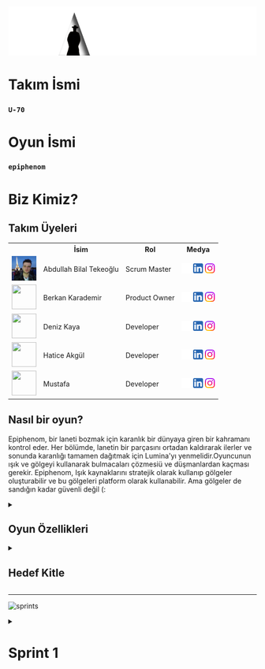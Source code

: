   <html>
  <body>

  ![zaten](bootcampFiles/general/headers/epiphenom2.png)
  
   # **Takım İsmi**
   ### **`U-70`**

  # **Oyun İsmi**

  ### **`epiphenom`**

  # Biz Kimiz?

  ## Takım Üyeleri

  <table>
    <tr>
      <th></th>
      <th>İsim</th>
      <th>Rol</th>
      <th>Medya</th>
    </tr>
    <tr>
      <td><img src="bootcampFiles/general/squarepics/bilal.png" width="50" height="50" /></td>
      <td>Abdullah Bilal Tekeoğlu</td>
      <td>Scrum Master</td>
      <td>
        <a href="https://github.com/sensaye" target="_blank"><img src="bootcampFiles/general/social/github.png" width="20" height="20"/></a>
        <a href="https://www.linkedin.com/in/abdullah-bilal-tekeo%C4%9Flu-964128199/" target="_blank" ><img src="bootcampFiles/general/social/linkedin.png" width="20" height="20" /></a>
        <a href="https://www.instagram.com/abilateq/" target="_blank"><img src="bootcampFiles/general/social/instagram.png" width="20" height="20" /></a>
      </td>
    </tr>
    <tr>
      <td><img src="bootcampFiles/general/squarepics/arda.png" width="50" height="50" /></td>
      <td>Berkan Karademir</td>
      <td>Product Owner</td>
      <td>
        <a href="https://github.com/" target="_blank"><img src="bootcampFiles/general/social/github.png" width="20" height="20"/></a>
        <a href="https://www.linkedin.com/" target="_blank"><img src="bootcampFiles/general/social/linkedin.png" width="20" height="20" /></a>
        <a href="https://www.instagram.com/" target="_blank"><img src="bootcampFiles/general/social/instagram.png" width="20" height="20" /></a>
      </td>
    </tr>
    <tr>
      <td><img src="bootcampFiles/general/squarepics/hazal.png" width="50" height="50" /></td>
      <td>Deniz Kaya</td>
      <td>Developer</td>
      <td>
        <a href="https://github.com/" target="_blank"><img src="bootcampFiles/general/social/github.png" width="20" height="20"/></a>
        <a href="https://www.linkedin.com/" target="_blank"><img src="bootcampFiles/general/social/linkedin.png" width="20" height="20" /></a>
        <a href="https://www.instagram.com/" target="_blank"><img src="bootcampFiles/general/social/instagram.png" width="20" height="20" /></a>
      </td>
       <tr>
      <td><img src="bootcampFiles/general/squarepics/hatice.png" width="50" height="50" /></td>
      <td>Hatice Akgül</td>
      <td>Developer</td>
      <td>
        <a href="https://github.com/haticeeakgull" target="_blank"><img src="bootcampFiles/general/social/github.png" width="20" height="20"/></a>
        <a href="https://www.linkedin.com/in/haticeeakgüll/" target="_blank" ><img src="bootcampFiles/general/social/linkedin.png" width="20" height="20" /></a>
        <a href="https://www.instagram.com/h.akgl_/?next=%2Fabilateq%2F"_blank"><img src="bootcampFiles/general/social/instagram.png" width="20" height="20" /></a>
      </td>
         <tr>
      <td><img src="bootcampFiles/general/squarepics/hatice.png" width="50" height="50" /></td>
      <td>Mustafa</td>
      <td>Developer</td>
      <td>
        <a href="x" target="_blank"><img src="bootcampFiles/general/social/github.png" width="20" height="20"/></a>
        <a href="x" target="_blank" ><img src="bootcampFiles/general/social/linkedin.png" width="20" height="20" /></a>
        <a href="x"><img src="bootcampFiles/general/social/instagram.png" width="20" height="20" /></a>
      </td>
    </tr>
    <!--
    <tr>
      <td><img src="bootcampFiles/general/squarepics/merve.png" width="50" height="50" /></td>
      <td>Unknown</td>
      <td>Developer</td>
      <td>
        <a href="https://github.com/" target="_blank"><img src="bootcampFiles/general/social/github.png" width="20" height="20"/></a>
        <a href="https://www.linkedin.com/" target="_blank"><img src="bootcampFiles/general/social/linkedin.png" width="20" height="20" /></a>
        <a href="https://www.instagram.com/" target="_blank"><img src="bootcampFiles/general/social/instagram.png" width="20" height="20" /></a>
      </td>
    </tr>
    <tr>
      <td><img src="bootcampFiles/general/squarepics/onur.png" width="50" height="50" /></td>
      <td>Unknown</td>
      <td>Developer</td>
      <td>
        <a href="https://github.com/" target="_blank"><img src="bootcampFiles/general/social/github.png" width="20" height="20"/></a>
        <a href="https://www.linkedin.com/" target="_blank"><img src="bootcampFiles/general/social/linkedin.png" width="20" height="20" /></a>
        <a href="https://www.instagram.com/" target="_blank"><img src="bootcampFiles/general/social/instagram.png" width="20" height="20" /></a>
      </td>
    -->
  </tr>
  </table>





  ## Nasıl bir oyun?
  Epiphenom, bir laneti bozmak için karanlık bir dünyaya giren bir kahramanı kontrol eder. Her bölümde, lanetin bir parçasını ortadan kaldırarak ilerler ve sonunda karanlığı tamamen dağıtmak için Lumina'yı yenmelidir.Oyuncunun ışık ve gölgeyi kullanarak bulmacaları çözmesiü ve düşmanlardan kaçması gerekir. Epiphenom, Işık kaynaklarını stratejik olarak kullanıp gölgeler oluşturabilir ve bu gölgeleri platform olarak kullanabilir. Ama gölgeler de sandığın kadar güvenli değil (:

  <details>
    <summary><h2>Oyun Özellikleri</h2></summary>
  <ul>
  <li>3D</li>
  <li>CO-OP</li>
  <li>Gameanalytics</li>
  </ul>
    
  <h3>Oyun Mekanikleri:</h3>
  <ol>
    <li>Epiphenom ışık kaynaklarını kullanarak kendisine platform oluşturabilir.</li>
    <li>Epi(ışık) karakter bölünerek farklı açılardan ışık oluşturur. Böylece nesnelerden oluşacak gölgelerle enom(gölge) için platform oluşturabilir.</li>
    <li>Epi(ışık) gölge alanlarda kalamaz, kalırsa hasar alır ve zayıflar. Aynı şekilde enom(gölge) aydınlık alanlarda varolamaz.</li>
    <li>Epi(ışık) çevredeki ışık kaynaklarını aşırı yükleyerek bünyesine katabilir ve güçlenebilir. Aşırı yüklenme halinde ulti özelliği aktif olur(kararlaştırılmadı).</li>
    <li>Enom(gölge) etraf ne kadar karanlıksa o kadar güçlüdür. Ortam çok karanlık olduğunda zifir özelliği aktif olur. Böylece karanlığı somutlaştırarak yeni nesneler oluşturabilir.</li>
  </ol>
    
    
  </details>

  <details>
    <summary><h2>Hedef Kitle</h2></summary>
    <p>Her yaştan oyuncu kitlesi.</p>
    <p>Platform oyuncuları.</p>
    <p>Çiftler.</p>
    <p>İki kişilik oyun grupları.</p>
  </details>

  --- 

  ![sprints](bootcampFiles/general/headers/sprints.png)

  <details>
    <summary><h1>Sprint 1</h1></summary>


  <details>
    <summary><h3>Sprint 1 - Sprint Board Update</h3></summary>
    
   ![image](https://github.com/sensaye/epiphenom/assets/103825788/fa36393c-b5a1-46ba-8cb9-dd156930eae5)



  <details>
    <summary><h3>Sprint 1 Screenshots</h3></summary>
    
![Ekran görüntüsü 2024-07-08 114009](https://github.com/sensaye/epiphenom/assets/103825788/3a07a696-64df-41eb-8a5a-8cc8202901c3)

![Ekran görüntüsü 2024-07-08 113946](https://github.com/sensaye/epiphenom/assets/103825788/a544cce2-eaae-4f6e-977f-a512254f104f)

![Ekran görüntüsü 2024-07-08 113916](https://github.com/sensaye/epiphenom/assets/103825788/fa615df1-e053-4d02-bf12-db1fee819140)

![Ekran görüntüsü 2024-07-08 113909](https://github.com/sensaye/epiphenom/assets/103825788/a1e06ec8-4e9d-416d-843b-f48c8855604e)

![Ekran görüntüsü 2024-07-08 113848](https://github.com/sensaye/epiphenom/assets/103825788/9779a50c-8778-4d70-a634-d3b3e3cabfef)




   
    
  </details>

  


  - **Sprint Notları**:
    
    - Proje yönetimi için `Trello` kullanılacak.

    - İletişim `Discord` aracılığıyla sağlanacak.

    - Oyun `URP` modülünde geliştirilecek.

    - Grafik stili `Stylized Realistic` olacak.

    - Oyun `CO-OP` olacak.

  - **Tahmin edilen tamamlanacak puan**: 80 points
  - **Puanlama mantığı**: `(250 puan tamamlanacak.)` İlk sprint için belirlenmiş puan 80'dir.
  - **Daily Scrum Screenshots**: ![image](https://github.com/sensaye/epiphenom/assets/103825788/79fb307a-9a1e-4244-b059-b382b703ad2f)
  - ![image](https://github.com/sensaye/epiphenom/assets/103825788/464ade74-5e04-49e1-a74c-51c92c324c16)
  - ![image](https://github.com/sensaye/epiphenom/assets/103825788/416db891-157f-4a58-8b6c-7b85d1f1bbff)
  -![image](https://github.com/sensaye/epiphenom/assets/103825788/a200f6af-f2ba-45bd-a752-3d3b66049d73)
![image](https://github.com/sensaye/epiphenom/assets/103825788/33e68879-60ca-412a-b1cb-f29a452eef2e)
![image](https://github.com/sensaye/epiphenom/assets/103825788/72b012ce-a53f-4747-bfae-7293f561b984)
![image](https://github.com/sensaye/epiphenom/assets/103825788/ccf6f992-7cfe-4b07-9c7f-fb5915b8ad65)
![image](https://github.com/sensaye/epiphenom/assets/103825788/8e86cbc8-2334-4d93-b952-a1affd1f5740)
![image](https://github.com/sensaye/epiphenom/assets/103825788/0d2454d2-f55b-43be-8496-536871d6ed4f)









  - **Product Backlog URL**
    - [Product Backlog URL -> Grup Yetmiş | Trello](https://trello.com/b/3v0my4Jf/grup-yetmi%C5%9F)
     
  - **Sprint Değerlendirmesi:**
  - Oyunun ilk aşamada çift karakter ve tek oyunculu olmasına karar verildi.
    
  - Multiplayer oyun tarzını diğer sprintlerde bir daha gözden geçirme kararı alındı.
    
  - Oyunun dizayan stilinin "stylized realistic" olması kararlaştırıldı

   
    

    

  - **Sprint Değerlendirme Katılımcıları:** `Hatice AKGÜL`, `Abdullah Bilal Tekeoğlu`, `Berkan Karademir `, `Muhammed Mustafa Temel `, `Deniz Kaya`
  
  - **Sprint Retrospective:**
  - Map tasarımı ve karakterlerin tasarımının tamamalanması üzerine yoğunlaşma kararı alındı.

  - Tasarım konusunda Bilal ile birlikte çalışacak bir tasarımcı belirlendi.

  - Karakter hareket ve özellik değiştirme mekanikleri tamamlandı.

  - Takım üyelerinin gelecek sprintlerde daha aktif olması kararı alındı.


 
